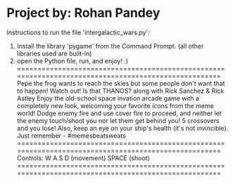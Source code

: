 # Project by:	Rohan Pandey

Instructions to run the file 'intergalactic_wars.py':
1. Install the library 'pygame' from the Command Prompt. (all other libraries used are built-in)
2. open the Python file, run, and enjoy! :)
=====================================================================================================
Pepe the frog wants to reach the skies but some people don't want that to happen!
Watch out! Is that THANOS? along with Rick Sanchez & Rick Astley
Enjoy the old-school space invation arcade game with a completely new look, welcoming your favorite icons from the meme world!
Dodge enemy fire and use cover fire to proceed, and neither let the enemy touch/shoot you nor let them get behind you!
5 crossovers and you lose! Also, keep an eye on your ship's health (it's not invincible). Just remember - #memesbeatsweats
=====================================================================================================
Controls:
W    A     S     D   (movement)
SPACE         (shoot)
=====================================================================================================
